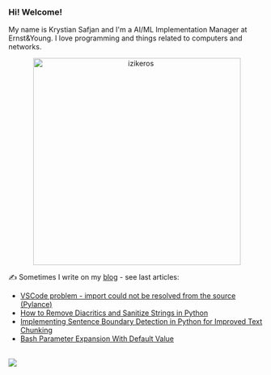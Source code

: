 ### Hi! Welcome!

<!-- INTRO -->
<p>My name is Krystian Safjan and I'm a AI/ML Implementation Manager at Ernst&Young. I love programming and things related to computers and networks.</p>

<!-- TECHNOLOGIES AND STATS -->
<center>
<!-- <p><img align="left" src="https://github-readme-stats.vercel.app/api/top-langs?username=izikeros&show_icons=true&locale=en&layout=compact" alt="izikeros" /></p> -->

<p>&nbsp;<img align="center" src="https://github-readme-stats.vercel.app/api?username=izikeros&count_private=true&show_icons=true" alt="izikeros" width="410" /></p>
</center>

<!-- MY WRITINGS -->
✍️ Sometimes I write on my [blog](http://safjan.com) - see last articles:
<!-- BLOG-POST-LIST:START -->
- [VSCode problem - import could not be resolved from the source &lpar;Pylance&rpar;](https://www.safjan.com/vscode-problem-import-could-not-be-resolved-from-the-source-pylance/)
- [How to Remove Diacritics and Sanitize Strings in Python](https://www.safjan.com/how-to-remove-diacritics-and-sanitize-strings-in-python/)
- [Implementing Sentence Boundary Detection in Python for Improved Text Chunking](https://www.safjan.com/implementing-sentence-boundary-detection-in-python-for-improved-text-chunkin/)
- [Bash Parameter Expansion With Default Value](https://www.safjan.com/bash-parameter-expansion-with-default-value/)
<!-- BLOG-POST-LIST:END -->

<!-- TROPHY -->
<br />
<img src="https://github-profile-trophy.vercel.app/?username=izikeros&theme=nord&no-frame=true&margin-w=10&column=7" />
